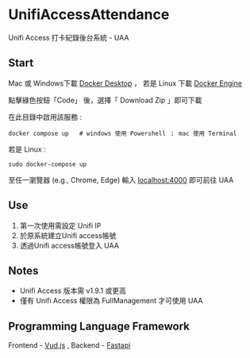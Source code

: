 # UnifiAccessAttendance

Unifi Access 打卡紀錄後台系統 - UAA

## Start

 Mac 或 Windows下載 [Docker Desktop](https://www.docker.com/products/docker-desktop) ， 若是 Linux 下載 [Docker Engine](https://docs.docker.com/engine/install/)

點擊綠色按鈕「Code」 後，選擇「 Download Zip 」即可下載

在此目錄中啟用該服務 : 


```shell
docker compose up   # windows 使用 Powershell ； mac 使用 Terminal
```
若是 Linux :

```shell
sudo docker-compose up  
```

至任一瀏覽器 (e.g., Chrome, Edge) 輸入 [localhost:4000](http://localhost:4000) 即可前往 UAA

## Use

1. 第一次使用需設定 Unifi IP
2. 於原系統建立Unifi access帳號
3. 透過Unifi access帳號登入 UAA

## Notes

* Unifi Access 版本需  v1.9.1 或更高
* 僅有 Unifi Access 權限為 FullManagement 才可使用 UAA

## Programming Language Framework

Frontend - [Vud.js](https://vuejs.org/) ,  Backend - [Fastapi](https://fastapi.tiangolo.com/)
